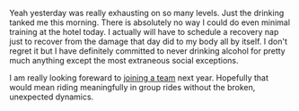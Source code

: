 Yeah yesterday was really exhausting on so many levels. Just the drinking tanked me this morning. There is absolutely no way I could do even minimal training at the hotel today. I actually will have to schedule a recovery nap just to recover from the damage that day did to my body all by itself. I don't regret it but I have definitely committed to never drinking alcohol for pretty much anything except the most extraneous social exceptions.

I am really looking foreward to [joining a team](../Fitness/Should%20I%20join%20a%20team.md) next year. Hopefully that would mean riding meaningfully in group rides without the broken, unexpected dynamics.